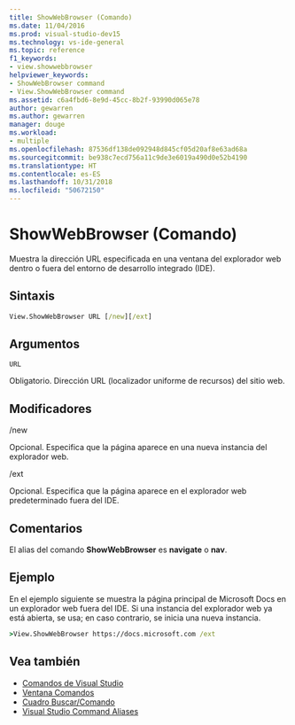 ```yaml
---
title: ShowWebBrowser (Comando)
ms.date: 11/04/2016
ms.prod: visual-studio-dev15
ms.technology: vs-ide-general
ms.topic: reference
f1_keywords:
- view.showwebbrowser
helpviewer_keywords:
- ShowWebBrowser command
- View.ShowWebBrowser command
ms.assetid: c6a4fbd6-8e9d-45cc-8b2f-93990d065e78
author: gewarren
ms.author: gewarren
manager: douge
ms.workload:
- multiple
ms.openlocfilehash: 87536df138de092948d845cf05d20af8e63ad68a
ms.sourcegitcommit: be938c7ecd756a11c9de3e6019a490d0e52b4190
ms.translationtype: HT
ms.contentlocale: es-ES
ms.lasthandoff: 10/31/2018
ms.locfileid: "50672150"
---
```

# <a name="showwebbrowser-command"></a>ShowWebBrowser (Comando)

Muestra la dirección URL especificada en una ventana del explorador web dentro o fuera del entorno de desarrollo integrado (IDE).

## <a name="syntax"></a>Sintaxis

```cmd
View.ShowWebBrowser URL [/new][/ext]
```

## <a name="arguments"></a>Argumentos
 `URL`

 Obligatorio. Dirección URL (localizador uniforme de recursos) del sitio web.

## <a name="switches"></a>Modificadores
 /new

 Opcional. Especifica que la página aparece en una nueva instancia del explorador web.

 /ext

 Opcional. Especifica que la página aparece en el explorador web predeterminado fuera del IDE.

## <a name="remarks"></a>Comentarios
 El alias del comando **ShowWebBrowser** es **navigate** o **nav**.

## <a name="example"></a>Ejemplo
 En el ejemplo siguiente se muestra la página principal de Microsoft Docs en un explorador web fuera del IDE. Si una instancia del explorador web ya está abierta, se usa; en caso contrario, se inicia una nueva instancia.

```cmd
>View.ShowWebBrowser https://docs.microsoft.com /ext
```

## <a name="see-also"></a>Vea también

- [Comandos de Visual Studio](../../ide/reference/visual-studio-commands.md)
- [Ventana Comandos](../../ide/reference/command-window.md)
- [Cuadro Buscar/Comando](../../ide/find-command-box.md)
- [Visual Studio Command Aliases](../../ide/reference/visual-studio-command-aliases.md)